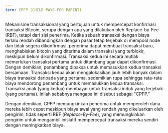 ```yaml
---
term: CPFP (CHILD PAYS FOR PARENT)
---
```


Mekanisme transaksional yang bertujuan untuk mempercepat konfirmasi transaksi Bitcoin, serupa dengan apa yang dilakukan oleh Replace-by-Fee (RBF), tetapi dari sisi penerima. Ketika sebuah transaksi dengan biaya terlalu rendah dibandingkan dengan pasar tetap terjebak di mempool node dan tidak segera dikonfirmasi, penerima dapat membuat transaksi baru, menghabiskan bitcoin yang diterima dalam transaksi yang terblokir, meskipun belum dikonfirmasi. Transaksi kedua ini secara mutlak memerlukan transaksi pertama untuk ditambang agar dapat dikonfirmasi. Dengan demikian, penambang dipaksa untuk memasukkan kedua transaksi bersamaan. Transaksi kedua akan mengalokasikan jauh lebih banyak dalam biaya transaksi daripada yang pertama, sedemikian rupa sehingga rata-rata biaya mendorong penambang untuk memasukkan kedua transaksi. Transaksi anak (yang kedua) membayar untuk transaksi induk yang terjebak (yang pertama). Inilah sebabnya mengapa ini disebut sebagai "CPFP."

Dengan demikian, CPFP memungkinkan penerima untuk memperoleh dana mereka lebih cepat meskipun biaya awal yang rendah yang dikeluarkan oleh pengirim, tidak seperti RBF (*Replace-By-Fee*), yang memungkinkan pengirim untuk mengambil inisiatif mempercepat transaksi mereka sendiri dengan meningkatkan biaya.